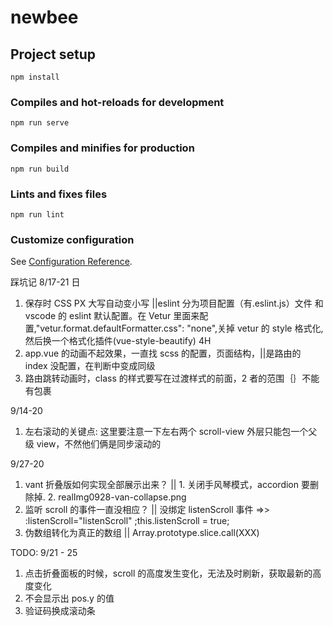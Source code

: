 # newbee

## Project setup

```
npm install
```

### Compiles and hot-reloads for development

```
npm run serve
```

### Compiles and minifies for production

```
npm run build
```

### Lints and fixes files

```
npm run lint
```

### Customize configuration

See [Configuration Reference](https://cli.vuejs.org/config/).

踩坑记
8/17-21 日

1. 保存时 CSS PX 大写自动变小写 ||eslint 分为项目配置（有.eslint.js）文件 和 vscode 的 eslint 默认配置。在 Vetur 里面来配置,"vetur.format.defaultFormatter.css": "none",关掉 vetur 的 style 格式化,然后换一个格式化插件(vue-style-beautify) 4H
2. app.vue 的动画不起效果，一直找 scss 的配置，页面结构，||是路由的 index 没配置，在判断中变成同级
3. 路由跳转动画时，class 的样式要写在过渡样式的前面，2 者的范围｛｝不能有包裹

9/14-20

1. 左右滚动的关键点: 这里要注意一下左右两个 scroll-view 外层只能包一个父级 view，不然他们俩是同步滚动的

9/27-20

1. vant 折叠版如何实现全部展示出来？ || 1. 关闭手风琴模式，accordion 要删除掉. 2. realImg0928-van-collapse.png
2. 监听 scroll 的事件一直没相应？ || 没绑定 listenScroll 事件 =>> :listenScroll="listenScroll" ;this.listenScroll = true;
3. 伪数组转化为真正的数组 || Array.prototype.slice.call(XXX)

TODO:
9/21 - 25

1. 点击折叠面板的时候，scroll 的高度发生变化，无法及时刷新，获取最新的高度变化
2. 不会显示出 pos.y 的值
3. 验证码换成滚动条
